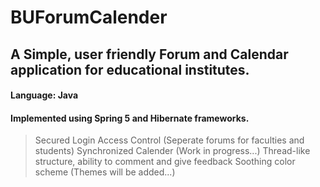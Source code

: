# BUForumCalender
## A Simple, user friendly Forum and Calendar application for educational institutes.
#### Language: Java
#### Implemented using Spring 5 and Hibernate frameworks.

> Secured Login 
> Access Control (Seperate forums for faculties and students)
> Synchronized Calender (Work in progress...)
> Thread-like structure, ability to comment and give feedback
> Soothing color scheme (Themes will be added...)
